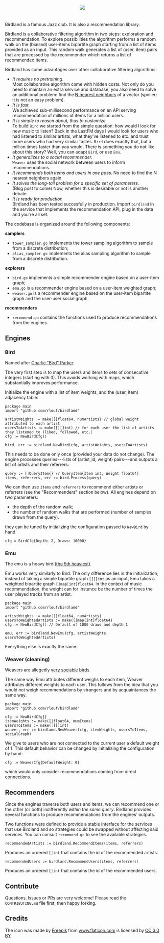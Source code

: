 <p align="center">
  <img src="https://raw.githubusercontent.com/rlouf/birdland/master/media/birdland.png?token=AA5UP5EFQWUPLZYDB3E2WYK46JAL2">
</p>

#

Birdland is a famous Jazz club. It is also a recommendation library.

Birdland is a collaborative filtering algorithm in two steps: exploration and
recommendation. To explore possibilities the algorithm performs a random walk on
the (biaised) user-items bipartite graph starting from a list of items provided
as an input. This random walk generates a list of (user, item) pairs that are
processed by the recommender which returns a list of recommended items.

Birdland has some advantages over other collaborative filtering algorithms:

- *It requires no pretraining.*  
  Most collaborative algorithm come with hidden costs. Not only do
  you need to maintain an extra service and database, you also need to
  solve an additional problem: find the [N nearest neighbors](https://en.wikipedia.org/wiki/Nearest_neighbor_search) 
  of a vector (spoiler: it is not an easy problem). 
- *It is fast.*  
  We achieved sub-millisecond performance on an API serving recommendation
  of millions of items for a million users.
- *It is simple to reason about, thus to customize.*  
  To build `Bird` we started from the simple question: how would I look for new
  music to listen? Back in the LastFM days I would look for users who had
  listened to similar artists, what they've listened to etc. and trust more
  users who had very similar tastes. `Bird` does exactly that, but a million
  times faster than you would.  There is something you do not like about this
  story? Well, you can adapt `Bird`, or use `Emu`.
- *It generalizes to a social recommender.*  
  `Weaver` uses the social network
  between users to inform recommendations.
- *It recommends both items and users in one pass.*
  No need to find the N nearest neighbors again.
- *It solves the long-tail problem for a specific set of parameters.*  
  (Blog post to come) Now, whether this is desirable or not is another debate.
- *It is ready for production.*  
  Birdland has been tested succesfully in production. Import `birdland` in the
  service that implements the recommendation API, plug in the data and
  you're all set.
 
The codebase is organized around the following components:
  
**samplers**
- `tower_sampler.go` implements the tower sampling algorithm to sample from a
  discrete distribution;
- `alias_sampler.go` implements the alias sampling algorithm to sample from a
  discrete distribution.

**explorers**
- `bird.go` implements a simple recommender engine based on a user-item graph;
- `emu.go` is a recommender engine based on a user-item weighted graph;
- `weaver.go` is a recommender engine based on the user-item bipartite graph and
  the user-user social graph.
  
**recommenders**
- `recommend.go` contains the functions used to produce recommendations from the engines.


## Engines

### Bird

Named after [Charlie "Bird" Parker](https://www.youtube.com/watch?v=LphuCadyQi0).

The very first step is to map the users and items to sets of consecutive
integers (starting with 0). This avoids working with maps, which substantially
improves performance.

Initialize the engine with a list of item weights, and the (user, item)
adjacency table: 

```golang
package main
import "github.com/rlouf/birdland"

artistWeights := make([]float64, numArtists} // global weight attributed to each artist
usersToArtists := make([][]int) // for each user the list of artists they listened to (liked, followed, etc.)
cfg := NewBirdCfg()

bird, err := birdland.NewBird(cfg, artistWeights, usersToArtists)
```

This needs to be done only once (provided your data do not change). The engine
processes queries---lists of (artist_id, weight) pairs---and outputs a list of
artists and their referrers:

```golang
query := []QueryItem{} // QueryItem{Item int, Weight float64}
items, referrers, err := bird.Process(query)
```

We can then use `items` and `referrers` to recommend either artists or
referrers (see the "Recommenders" section below). All engines depend 
on two parameters:

- the depth of the random walk;
- the number of random walks that are performed (number of samples drawn from the
  query).

they can be tuned by initializing the configuration passed to `NewBird` by hand:

```
cfg = BirdCfg{Depth: 2, Draws: 10000}
```

### Emu

The emu is a heavy bird ([the 5th heaviest](https://en.wikipedia.org/wiki/List_of_largest_birds#Table_of_heaviest_living_bird_species)).

Emu works very similarly to Bird. The only difference lies in the
initialization; instead of taking a simple bipartite graph `[][]int` as an
input, Emu takes a weighted bipartite graph `[]map[int]float64`. In the context
of music recommendation, the weight can for instance be the number of times
the user played tracks from an artist.

```golang
package main
import "github.com/rlouf/birdland"

artistWeights := make([]float64, numArtists}
usersToWeightedArtists := make([]map[int]float64)
cfg := NewBirdCfg() // Default of 1000 draws and depth 1

emu, err := birdland.NewEmu(cfg, artistWeights, usersToWeightedArtists)
```

Everything else is exactly the same.

### Weaver (cleaning)

Weavers are allegedly [very sociable birds](https://en.wikipedia.org/wiki/Sociable_weaver).

The same way Emu attributes different weighs to each item, Weaver attributes
different weights to each user. This follows from the idea that you would not
weigh recommendations by strangers and by acquaintances the same way.

```golang
package main
import "github.com/rlouf/birdland"

cfg := NewBirdCfg{}
itemWeights := make([]float64, numItems)
usersToItems := make([][]int)
weaver, err := birdland.NewWeaver(cfg, itemWeights, usersToItems, socialGraph) 
```

We give to users who are not connected to the current user a default weight of 1.
This default behavior can be changed by initializing the configuration by hand:

```golang
cfg := WeaverCfg{DefaultWeight: 0}
```

which would only consider recommendations coming from direct connections.

## Recommenders

Since the engines traverse both users and items, we can recommend one or the 
other (or both) indifferently *within the same query*. Birdland provides
several functions to produce recommendations from the engines' outputs.

Two functions were defined to provide a stable interface for the services
that use Birdland and so strategies could be swapped without affecting said
services. You can consult `recommend.go` to see the available strategies.

```golang
recommendedArtists := birdland.RecommendItems(items, referrers)
```

Produces an ordered `[]int` that contains the id of the recommended artists. 

```golang
recommendedUsers := birdland.RecommendUsers(items, referrers)
```

Produces an ordered `[]int` that contains the id of the recommended users. 


## Contribute

Questions, Issues or PRs are very welcome! Please read the `CONTRIBUTING.md` file
first, then happy forking.

## Credits

The icon was made by <a href="https://www.freepik.com/?__hstc=57440181.3c24109fd911bedc6428debe60ee2cde.1558556981649.1558556981649.1558556981649.1&__hssc=57440181.6.1558556981649&__hsfp=4016125896" title="Freepik">Freepik</a> from <a href="https://www.flaticon.com/" 			    title="Flaticon">www.flaticon.com</a> is licensed by <a href="http://creativecommons.org/licenses/by/3.0/" 			    title="Creative Commons BY 3.0" target="_blank">CC 3.0 BY
